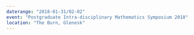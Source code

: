 ```yaml
---
daterange: "2018-01-31/02-02"
event: "Postgraduate Intra-disciplinary Mathematics Symposium 2018"
location: "The Burn, Glenesk"
---
```

